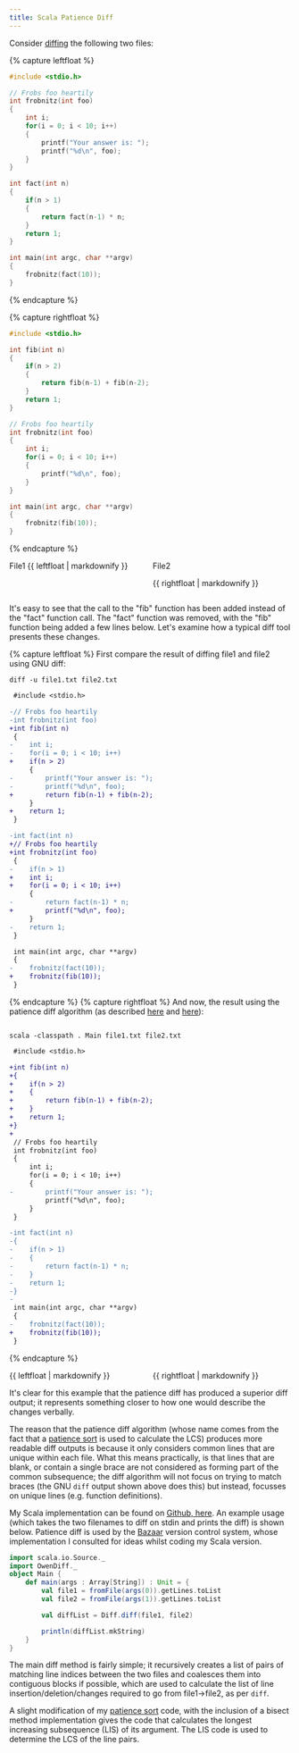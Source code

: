 ```yaml
---
title: Scala Patience Diff
---
```

Consider [diffing][diff] the following two files:

{% capture leftfloat %}
```c
#include <stdio.h>

// Frobs foo heartily
int frobnitz(int foo)
{
    int i;
    for(i = 0; i < 10; i++)
    {
        printf("Your answer is: ");
        printf("%d\n", foo);
    }
}

int fact(int n)
{
    if(n > 1)
    {
        return fact(n-1) * n;
    }
    return 1;
}

int main(int argc, char **argv)
{
    frobnitz(fact(10));
}
```
{% endcapture %}

{% capture rightfloat %}
```c
#include <stdio.h>

int fib(int n)
{
    if(n > 2)
    {
        return fib(n-1) + fib(n-2);
    }
    return 1;
}

// Frobs foo heartily
int frobnitz(int foo)
{
    int i;
    for(i = 0; i < 10; i++)
    {
        printf("%d\n", foo);
    }
}

int main(int argc, char **argv)
{
    frobnitz(fib(10));
}
```
{% endcapture %}

<div style="width: 49%; float: left;" markdown="1">
File1
{{ leftfloat | markdownify }}
</div>

<div style="width: 49%; float: right;" markdown="1">
File2

{{ rightfloat | markdownify }}
</div>

<div style="width: 100%; clear: both;"></div>

It's easy to see that the call to the "fib" function has been added instead of
the "fact" function call. The "fact" function was removed, with the "fib"
function being added a few lines below.  Let's examine how a typical diff tool
presents these changes.

{% capture leftfloat %}
First compare the result of diffing file1 and file2 using GNU diff:

`diff -u file1.txt file2.txt`

```diff
 #include <stdio.h>

-// Frobs foo heartily
-int frobnitz(int foo)
+int fib(int n)
 {
-    int i;
-    for(i = 0; i < 10; i++)
+    if(n > 2)
     {
-        printf("Your answer is: ");
-        printf("%d\n", foo);
+        return fib(n-1) + fib(n-2);
     }
+    return 1;
 }

-int fact(int n)
+// Frobs foo heartily
+int frobnitz(int foo)
 {
-    if(n > 1)
+    int i;
+    for(i = 0; i < 10; i++)
     {
-        return fact(n-1) * n;
+        printf("%d\n", foo);
     }
-    return 1;
 }

 int main(int argc, char **argv)
 {
-    frobnitz(fact(10));
+    frobnitz(fib(10));
 }
```
{% endcapture %}
{% capture rightfloat %}
And now, the result using the patience diff algorithm (as described
[here][diff1] and [here][diff2]):

<p>
<code class="text-nowrap">
scala -classpath . Main file1.txt file2.txt
</code>
</p>

```diff
 #include <stdio.h>

+int fib(int n)
+{
+    if(n > 2)
+    {
+        return fib(n-1) + fib(n-2);
+    }
+    return 1;
+}
+
 // Frobs foo heartily
 int frobnitz(int foo)
 {
     int i;
     for(i = 0; i < 10; i++)
     {
-        printf("Your answer is: ");
         printf("%d\n", foo);
     }
 }

-int fact(int n)
-{
-    if(n > 1)
-    {
-        return fact(n-1) * n;
-    }
-    return 1;
-}
-
 int main(int argc, char **argv)
 {
-    frobnitz(fact(10));
+    frobnitz(fib(10));
 }
```
[diff1]: https://bramcohen.livejournal.com/73318.html
[diff2]: https://alfedenzo.livejournal.com/170301.html
{% endcapture %}

<div style="width: 49%; float: left;" markdown="1">
{{ leftfloat | markdownify }}
</div>

<div style="width: 49%; float: right;" markdown="1">
{{ rightfloat | markdownify }}
</div>

<div style="width: 100%; clear: both;"></div>

It's clear for this example that the patience diff has produced a superior diff
output; it represents something closer to how one would describe the changes
verbally.

The reason that the patience diff algorithm (whose name comes from the fact
that a [patience sort][patience] is used to calculate the LCS) produces more
readable diff outputs is because it only considers common lines that are unique
within each file. What this means practically, is that lines that are blank, or
contain a single brace are not considered as forming part of the common
subsequence; the diff algorithm will not focus on trying to match braces (the
GNU `diff` output shown above does this) but instead, focusses on unique lines
(e.g.  function definitions).

My Scala implementation can be found on [Github, here][github_link]. An example
usage (which takes the two filenames to diff on stdin and prints the diff) is
shown below. Patience diff is used by the [Bazaar][bazaar] version control
system, whose implementation I consulted for ideas whilst coding my Scala
version.

```scala
import scala.io.Source._
import OwenDiff._
object Main {
    def main(args : Array[String]) : Unit = {
    	val file1 = fromFile(args(0)).getLines.toList
    	val file2 = fromFile(args(1)).getLines.toList

        val diffList = Diff.diff(file1, file2)

        println(diffList.mkString)
    }
}
```

The main diff method is fairly simple; it recursively creates a list of pairs
of matching line indices between the two files and coalesces them into
contiguous blocks if possible, which are used to calculate the list of line
insertion/deletion/changes required to go from file1->file2, as per `diff`.

A slight modification of my [patience sort][patience_impl] code, with the
inclusion of a bisect method implementation gives the code that calculates the
longest increasing subsequence (LIS) of its argument. The LIS code is used to
determine the LCS of the line pairs.

[diff]: https://en.wikipedia.org/wiki/Diff
[patience]: https://en.wikipedia.org/wiki/Patience_sorting
[github_link]: https://github.com/owst/Scala-Patience-Diff
[bazaar]: https://bazaar.canonical.com/en/
[patience_impl]: /blog/2010/11/29/scala-patience-sort.html
